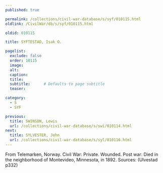 ```yaml
---
published: true

permalink: /collections/civil-war-database/s/syf/010115.html
oldlink: /CivilWar/db/s/syf/010115.html

oldid: 010115

title: SYFTESTAD, Isak O.

pagelist:
  exclude: false
  order: 10115
  image: 
  alt:
  caption:
  title:
  subtitle:      # Defaults to page subtitle
  teaser:

category: 
  - S 
  - SYF

previous:
  title: SWINSON, Lewis
  url: /collections/civil-war-database/s/swi/010114.html  
next:
  title: SYLVESTER, John
  url: /collections/civil-war-database/s/syl/010116.html   
---
```

From Telemarken, Norway. Civil War: Private. Wounded. Post war: Died in the neighborhood of Montevideo, Minnesota, in 1892. Sources: (Ulvestad p332)